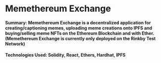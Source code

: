 # Memethereum Exchange

#### Summary: Memethereum Exchange is a decentralized application for creating/captioning memes, uploading meme creations onto IPFS and buying/selling meme NFTs on the Ethereum Blockchain and with Ether. (Memethereum Exchange is currently only deployed on the Rinkby Test Network)

#### Technologies Used: Solidity, React, Ethers, Hardhat, IPFS

